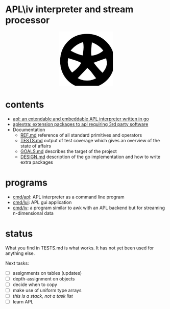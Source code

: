 # APL\iv interpreter and stream processor
<p align="center" >
  <img width="170" height="170" src="log.svg"><br/>
</p>

# contents
- [apl: an extendable and embeddable APL interpreter written in go](apl)
- [aplextra: extension packages to apl requiring 3rd party software](aplextra)
- Documentation
  - [REF.md](REF.md) reference of all standard primitives and operators
  - [TESTS.md](TESTS.md) output of test coverage which gives an overview of the state of affairs
  - [GOALS.md](GOALS.md) describes the target of the project
  - [DESIGN.md](DESIGN.md) description of the go implementation and how to write extra packages

# programs
- [cmd/apl](cmd/apl): APL interpreter as a command line program
- [cmd/lui](cmd/lui): APL gui application
- [cmd/iv](cmd/iv): a program similar to awk with an APL backend but for streaming n-dimensional data

# status
What you find in TESTS.md is what works. It has not yet been used for anything else.

Next tasks:
- [ ] assignments on tables (updates)
- [ ] depth-assignment on objects
- [ ] decide when to copy
- [ ] make use of uniform type arrays
- [ ] *this is a stack, not a task list*
- [ ] learn APL
